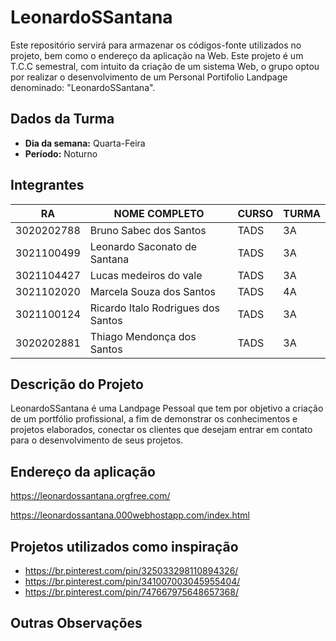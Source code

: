 # LeonardoSSantana
Este repositório servirá para armazenar os códigos-fonte utilizados no projeto, bem como o endereço da aplicação na Web. Este projeto é um T.C.C semestral, com intuito da criação de um sistema Web, o grupo optou por realizar o desenvolvimento de um Personal Portifolio Landpage denominado: "LeonardoSSantana".

## Dados da Turma
* **Dia da semana:** Quarta-Feira
* **Período:** Noturno

## Integrantes
| RA         | NOME COMPLETO                        | CURSO | TURMA |
|------------|--------------------------------------|-------|-------|
| 3020202788 | Bruno Sabec dos Santos               | TADS  | 3A    |
| 3021100499 | Leonardo Saconato de Santana         | TADS  | 3A    |
| 3021104427 | Lucas medeiros do vale               | TADS  | 3A    |
| 3021102020 | Marcela Souza dos Santos             | TADS  | 4A    |
| 3021100124 | Ricardo Italo Rodrigues dos Santos   | TADS  | 3A    |
| 3020202881 | Thiago Mendonça dos Santos           | TADS  | 3A    |



## Descrição do Projeto

LeonardoSSantana é uma Landpage Pessoal que tem por objetivo a criação de um portfólio profissional, a fim de demonstrar os conhecimentos e projetos elaborados, conectar os clientes que desejam entrar em contato para o desenvolvimento de seus projetos.

## Endereço da aplicação
https://leonardossantana.orgfree.com/

https://leonardossantana.000webhostapp.com/index.html 



## Projetos utilizados como inspiração

* https://br.pinterest.com/pin/325033298110894326/ 
* https://br.pinterest.com/pin/341007003045955404/
* https://br.pinterest.com/pin/747667975648657368/


## Outras Observações 
